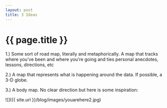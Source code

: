 ```yaml
---
layout: post
title: 3 Ideas
---
```


{{ page.title }}
================

<p class="meta">

1.) Some sort of road map, literally and metaphorically.  A map that tracks where you’ve been and where you’re going and ties personal anecdotes, lessons, directions, etc

2.) A map that represents what is happening around the data.  If possible, a 3-D globe.  

3.) A body map.  No clear direction but here is some inspiration:

![]({{ site.url }}/blog/images/youarehere2.jpg)